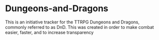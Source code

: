 # Dungeons-and-Dragons
This is an initiative tracker for the TTRPG Dungeons and Dragons, commonly referred to as DnD. This was created in order to make combat easier, faster, and to increase transparency
